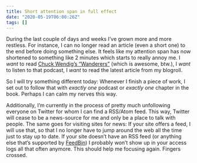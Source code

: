 ```yaml
---
title: Short attention span in full effect
date: "2020-05-19T06:00:26Z"
tags: []
---
```


During the last couple of days and weeks I’ve grown more and more restless. For instance, I can no longer read an article (even a short one) to the end before doing something else. It feels like my attention span has now shortened to something like 2 minutes which starts to really annoy me. I *want* to read [Chuck Wendig’s “Wanderers”](http://terribleminds.com/ramble/project/wanderers/) (which is awesome, btw.), I *want* to listen to that podcast, I *want* to read the latest article from my blogroll.

So I will try something different today: Whenever I finish a piece of work, I set out to follow that with *exactly one* podcast or *exactly one* chapter in the book. Perhaps I can calm my nerves this way.

Additionally, I’m currently in the process of pretty much unfollowing everyone on Twitter for whom I can find a RSS/Atom feed. This way, Twitter will cease to be a news-source for me and only be a place to talk with people. The same goes for visiting sites for news: If your site offers a feed, I will use that, so that I no longer have to jump around the web all the time just to stay up to date. If your site doesn’t have an RSS feed (or anything else that’s supported by [FeedBin](https://feedbin.com/)) I probably won’t show up  in your access logs all that often anymore. This should help me focusing again. Fingers crossed.